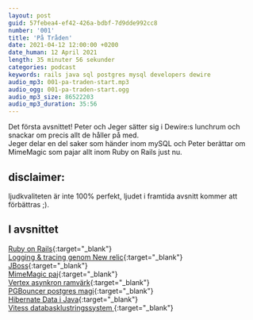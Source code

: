 ```yaml
---
layout: post
guid: 57febea4-ef42-426a-bdbf-7d9dde992cc8
number: '001'
title: 'På Tråden'
date: 2021-04-12 12:00:00 +0200
date_human: 12 April 2021
length: 35 minuter 56 sekunder
categories: podcast
keywords: rails java sql postgres mysql developers dewire
audio_mp3: 001-pa-traden-start.mp3
audio_ogg: 001-pa-traden-start.ogg
audio_mp3_size: 86522203
audio_mp3_duration: 35:56
---
```


Det första avsnittet!
Peter och Jeger sätter sig i Dewire:s lunchrum och snackar om precis allt de
håller på med.  
Jeger delar en del saker som händer inom mySQL och Peter
berättar om MimeMagic som pajar allt inom Ruby on Rails just nu.

<!--more-->

## disclaimer:

ljudkvaliteten är inte 100% perfekt, ljudet i framtida avsnitt kommer att förbättras ;).

## I avsnittet

[Ruby on Rails](https://rubyonrails.org/){:target="\_blank"}  
[Logging & tracing genom New relic](https://docs.newrelic.com/docs/integrations/kubernetes-integration/installation/kubernetes-integration-install-configure/){:target="\_blank"}  
[JBoss](https://www.jboss.org/){:target="\_blank"}  
[MimeMagic paj](https://dev.to/cseeman/what-s-up-with-mimemagic-breaking-everything-he1){:target="\_blank"}  
[Vertex asynkron ramvärk](https://vertx.io){:target="\_blank"}  
[PGBouncer postgres magi](https://www.pgbouncer.org/){:target="\_blank"}  
[Hibernate Data i Java](https://hibernate.org/){:target="\_blank"}  
[Vitess databasklustringssystem ](https://vitess.io/){:target="\_blank"}

